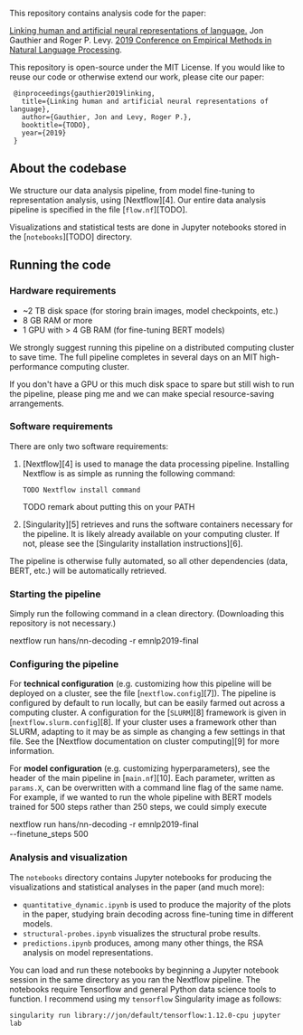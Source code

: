 This repository contains analysis code for the paper:

[Linking human and artificial neural representations of language.][3] Jon
Gauthier and Roger P. Levy. [2019 Conference on Empirical Methods in Natural
Language Processing][2].

This repository is open-source under the MIT License. If you would like to
reuse our code or otherwise extend our work, please cite our paper:

     @inproceedings{gauthier2019linking,
       title={Linking human and artificial neural representations of language},
       author={Gauthier, Jon and Levy, Roger P.},
       booktitle={TODO},
       year={2019}
     }

## About the codebase

We structure our data analysis pipeline, from model fine-tuning to
representation analysis, using [Nextflow][4]. Our entire data analysis pipeline
is specified in the file [`flow.nf`][TODO].

Visualizations and statistical tests are done in Jupyter notebooks stored in
the [`notebooks`][TODO] directory.

## Running the code

### Hardware requirements

- ~2 TB disk space (for storing brain images, model checkpoints, etc.)
- 8 GB RAM or more
- 1 GPU with > 4 GB RAM (for fine-tuning BERT models)

We strongly suggest running this pipeline on a distributed computing cluster to
save time. The full pipeline completes in several days on an MIT
high-performance computing cluster.

If you don't have a GPU or this much disk space to spare but still wish to run
the pipeline, please ping me and we can make special resource-saving
arrangements.

### Software requirements

There are only two software requirements:

1. [Nextflow][4] is used to manage the data processing pipeline. Installing
   Nextflow is as simple as running the following command:

   <code>TODO Nextflow install command</code>

   TODO remark about putting this on your PATH
2. [Singularity][5] retrieves and runs the software containers necessary for
   the pipeline. It is likely already available on your computing cluster. If
   not, please see the [Singularity installation instructions][6].

The pipeline is otherwise fully automated, so all other dependencies
(data, BERT, etc.) will be automatically retrieved.

### Starting the pipeline

Simply run the following command in a clean directory.
(Downloading this repository is not necessary.)

   nextflow run hans/nn-decoding -r emnlp2019-final

### Configuring the pipeline

For **technical configuration** (e.g. customizing how this pipeline will be deployed on a cluster, see the file [`nextflow.config`][7]). The pipeline is configured by default to run locally, but can be easily farmed out across a computing cluster.
A configuration for the [`SLURM`][8] framework is given in [`nextflow.slurm.config`][8]. If your cluster uses a framework other than SLURM, adapting to it may be as simple as changing a few settings in that file. See the [Nextflow documentation on cluster computing][9] for more information.

For **model configuration** (e.g. customizing hyperparameters), see the header
of the main pipeline in [`main.nf`][10]. Each parameter, written as `params.X`,
can be overwritten with a command line flag of the same name. For example, if
we wanted to run the whole pipeline with BERT models trained for 500 steps
rather than 250 steps, we could simply execute

   nextflow run hans/nn-decoding -r emnlp2019-final \
      --finetune_steps 500

### Analysis and visualization

The `notebooks` directory contains Jupyter notebooks for producing the
visualizations and statistical analyses in the paper (and much more):

- `quantitative_dynamic.ipynb` is used to produce the majority of the plots in
  the paper, studying brain decoding across fine-tuning time in different
  models.
- `structural-probes.ipynb` visualizes the structural probe results.
- `predictions.ipynb` produces, among many other things, the RSA analysis on
  model representations.

You can load and run these notebooks by beginning a Jupyter notebook session in
the same directory as you ran the Nextflow pipeline. The notebooks require
Tensorflow and general Python data science tools to function. I recommend using
my `tensorflow` Singularity image as follows:

    singularity run library://jon/default/tensorflow:1.12.0-cpu jupyter lab


[1]: https://doi.org/10.1038/s41467-018-03068-4
[2]: TODO
[3]: TODO
